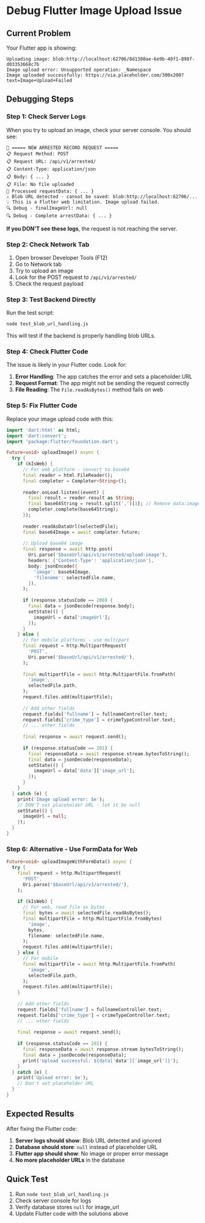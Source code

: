 # Debug Flutter Image Upload Issue

## Current Problem

Your Flutter app is showing:
```
Uploading image: blob:http://localhost:62706/8d1380ae-6e9b-40f1-898f-d03353668c7b
Image upload error: Unsupported operation: _Namespace
Image uploaded successfully: https://via.placeholder.com/300x200?text=Image+Upload+Failed
```

## Debugging Steps

### Step 1: Check Server Logs

When you try to upload an image, check your server console. You should see:

```
🚀 ===== NEW ARRESTED RECORD REQUEST =====
📋 Request Method: POST
📋 Request URL: /api/v1/arrested/
📋 Content-Type: application/json
📋 Body: { ... }
📋 File: No file uploaded
📝 Processed requestData: { ... }
⚠️ Blob URL detected - cannot be saved: blob:http://localhost:62706/...
💡 This is a Flutter web limitation. Image upload failed.
🔍 Debug - finalImageUrl: null
🔍 Debug - Complete arrestData: { ... }
```

**If you DON'T see these logs**, the request is not reaching the server.

### Step 2: Check Network Tab

1. Open browser Developer Tools (F12)
2. Go to Network tab
3. Try to upload an image
4. Look for the POST request to `/api/v1/arrested/`
5. Check the request payload

### Step 3: Test Backend Directly

Run the test script:
```bash
node test_blob_url_handling.js
```

This will test if the backend is properly handling blob URLs.

### Step 4: Check Flutter Code

The issue is likely in your Flutter code. Look for:

1. **Error Handling**: The app catches the error and sets a placeholder URL
2. **Request Format**: The app might not be sending the request correctly
3. **File Reading**: The `File.readAsBytes()` method fails on web

### Step 5: Fix Flutter Code

Replace your image upload code with this:

```dart
import 'dart:html' as html;
import 'dart:convert';
import 'package:flutter/foundation.dart';

Future<void> uploadImage() async {
  try {
    if (kIsWeb) {
      // For web platform - convert to base64
      final reader = html.FileReader();
      final completer = Completer<String>();
      
      reader.onLoad.listen((event) {
        final result = reader.result as String;
        final base64String = result.split(',')[1]; // Remove data:image/...;base64, prefix
        completer.complete(base64String);
      });
      
      reader.readAsDataUrl(selectedFile);
      final base64Image = await completer.future;
      
      // Upload base64 image
      final response = await http.post(
        Uri.parse('$baseUrl/api/v1/arrested/upload-image'),
        headers: {'Content-Type': 'application/json'},
        body: jsonEncode({
          'image': base64Image,
          'filename': selectedFile.name,
        }),
      );
      
      if (response.statusCode == 200) {
        final data = jsonDecode(response.body);
        setState(() {
          imageUrl = data['imageUrl'];
        });
      }
    } else {
      // For mobile platforms - use multipart
      final request = http.MultipartRequest(
        'POST',
        Uri.parse('$baseUrl/api/v1/arrested/'),
      );
      
      final multipartFile = await http.MultipartFile.fromPath(
        'image',
        selectedFile.path,
      );
      request.files.add(multipartFile);
      
      // Add other fields
      request.fields['fullname'] = fullnameController.text;
      request.fields['crime_type'] = crimeTypeController.text;
      // ... other fields
      
      final response = await request.send();
      
      if (response.statusCode == 201) {
        final responseData = await response.stream.bytesToString();
        final data = jsonDecode(responseData);
        setState(() {
          imageUrl = data['data']['image_url'];
        });
      }
    }
  } catch (e) {
    print('Image upload error: $e');
    // DON'T set placeholder URL - let it be null
    setState(() {
      imageUrl = null;
    });
  }
}
```

### Step 6: Alternative - Use FormData for Web

```dart
Future<void> uploadImageWithFormData() async {
  try {
    final request = http.MultipartRequest(
      'POST',
      Uri.parse('$baseUrl/api/v1/arrested/'),
    );
    
    if (kIsWeb) {
      // For web, read file as bytes
      final bytes = await selectedFile.readAsBytes();
      final multipartFile = http.MultipartFile.fromBytes(
        'image',
        bytes,
        filename: selectedFile.name,
      );
      request.files.add(multipartFile);
    } else {
      // For mobile
      final multipartFile = await http.MultipartFile.fromPath(
        'image',
        selectedFile.path,
      );
      request.files.add(multipartFile);
    }
    
    // Add other fields
    request.fields['fullname'] = fullnameController.text;
    request.fields['crime_type'] = crimeTypeController.text;
    // ... other fields
    
    final response = await request.send();
    
    if (response.statusCode == 201) {
      final responseData = await response.stream.bytesToString();
      final data = jsonDecode(responseData);
      print('Upload successful: ${data['data']['image_url']}');
    }
  } catch (e) {
    print('Upload error: $e');
    // Don't set placeholder URL
  }
}
```

## Expected Results

After fixing the Flutter code:

1. **Server logs should show**: Blob URL detected and ignored
2. **Database should store**: `null` instead of placeholder URL
3. **Flutter app should show**: No image or proper error message
4. **No more placeholder URLs** in the database

## Quick Test

1. Run `node test_blob_url_handling.js`
2. Check server console for logs
3. Verify database stores `null` for image_url
4. Update Flutter code with the solutions above
